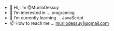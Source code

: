 - 👋 Hi, I’m @MuriloDessuy
- 👀 I’m interested in ... programing
- 🌱 I’m currently learning ... JavaScript
- 📫 How to reach me ... murilodessuy1@gmail.com

<!---
MuriloDessuy/MuriloDessuy is a ✨ special ✨ repository because its `README.md` (this file) appears on your GitHub profile.
You can click the Preview link to take a look at your changes.
--->
